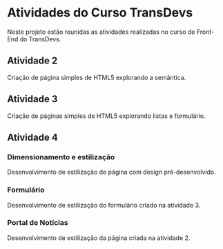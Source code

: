 # Atividades do Curso TransDevs
Neste projeto estão reunidas as atividades realizadas no curso de Front-End do TransDevs.




## Atividade 2
Criação de página simples de HTML5 explorando a semântica.


## Atividade 3
Criação de páginas simples de HTML5 explorando listas e formulário.


## Atividade 4 
### Dimensionamento e estilização
Desenvolvimento de estilização de página com design pré-desenvolvido.

### Formulário
Desenvolvimento de estilização do formulário criado na atividade 3.

### Portal de Notícias
Desenvolvimento de estilização da página criada na atividade 2.
